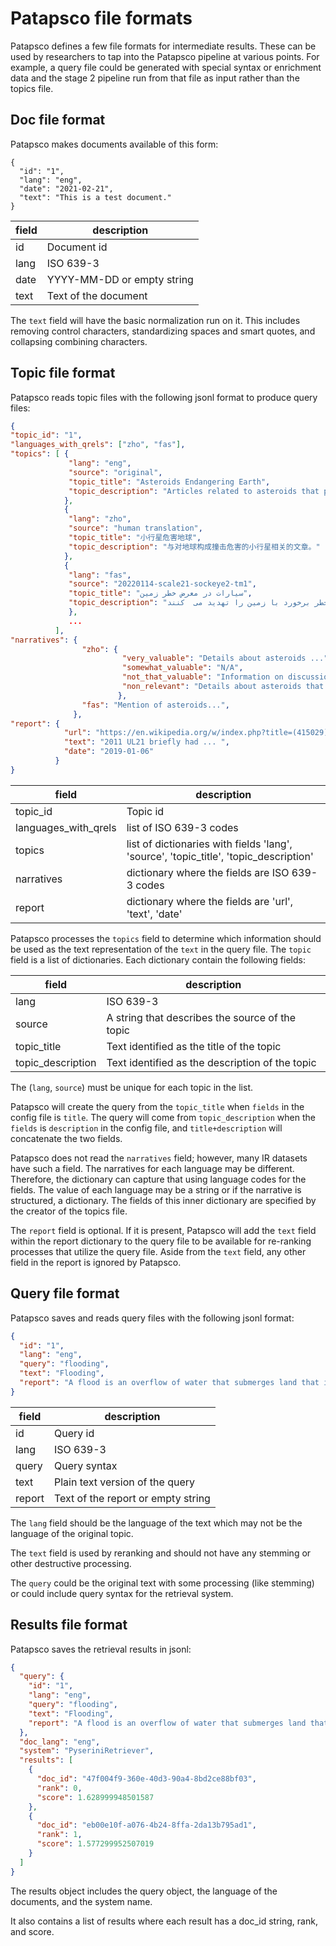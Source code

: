 # Patapsco file formats
Patapsco defines a few file formats for intermediate results.
These can be used by researchers to tap into the Patapsco pipeline at various points.
For example, a query file could be generated with special syntax or enrichment data
and the stage 2 pipeline run from that file as input rather than the topics file.

## Doc file format
Patapsco makes documents available of this form:

```
{
  "id": "1",
  "lang": "eng",
  "date": "2021-02-21",
  "text": "This is a test document."
}
```

| field  | description |
| ------ | ----------- |
| id     | Document id  |
| lang   | ISO 639-3 |
| date   | YYYY-MM-DD or empty string |
| text   | Text of the document |

The `text` field will have the basic normalization run on it.
This includes removing control characters, standardizing spaces and smart quotes, and collapsing combining characters.

## Topic file format
Patapsco reads topic files with the following jsonl format to produce query files:

```json
{
"topic_id": "1", 
"languages_with_qrels": ["zho", "fas"], 
"topics": [ {
             "lang": "eng", 
             "source": "original", 
             "topic_title": "Asteroids Endangering Earth", 
             "topic_description": "Articles related to asteroids that pose danger of impact to Earth."
            }, 
            {
             "lang": "zho", 
             "source": "human translation", 
             "topic_title": "小行星危害地球", 
             "topic_description": "与对地球构成撞击危害的小行星相关的文章。"
            }, 
            {
             "lang": "fas", 
             "source": "20220114-scale21-sockeye2-tm1", 
             "topic_title": "سیارات در معرض خطر زمین", 
             "topic_description": "مقالات مربوط به سیارک ‌ هایی که خطر برخورد با زمین را تهدید می ‌ کنند."
             }, 
             ...
          ], 
"narratives": {
                "zho": {
                         "very_valuable": "Details about asteroids ...", 
                         "somewhat_valuable": "N/A", 
                         "not_that_valuable": "Information on discussions about asteroids ...", 
                         "non_relevant": "Details about asteroids that previously ..."
                        }, 
                "fas": "Mention of asteroids...", 
              }, 
"report": {
            "url": "https://en.wikipedia.org/w/index.php?title=(415029)_2011_UL21&oldid=877055001", 
            "text": "2011 UL21 briefly had ... ", 
            "date": "2019-01-06"
          }
}
```

| field                | description                                                                           |
| -------------------- | ------------------------------------------------------------------------------------- |
| topic_id             | Topic id                                                                              |
| languages_with_qrels | list of ISO 639-3 codes                                                               |
| topics               | list of dictionaries with fields 'lang', 'source', 'topic_title', 'topic_description' |
| narratives           | dictionary where the fields are ISO 639-3 codes                                       |
| report               | dictionary where the fields are 'url', 'text', 'date'                                 |

Patapsco processes the `topics` field to determine which information should be used as the text representation of the 
`text` in the query file. The `topic` field is a list of dictionaries. Each dictionary contain the following fields:

| field             | description                                     |
| ----------------- | ----------------------------------------------- |
| lang              | ISO 639-3                                       |
| source            | A string that describes the source of the topic |
| topic_title       | Text identified as the title of the topic       |
| topic_description | Text identified as the description of the topic |

The (`lang`, `source`) must be unique for each topic in the list.

Patapsco will create the query from the `topic_title` when `fields` in the config file is `title`. The query will come from 
`topic_description` when the `fields` is `description` in the config file, and `title+description` will concatenate the two fields.

Patapsco does not read the `narratives` field; however, many IR datasets have such a field. The narratives for each language 
may be different. Therefore, the dictionary can capture that using language codes for the fields. The value of each language 
may be a string or if the narrative is structured, a dictionary. The fields of this inner dictionary are specified by the creator 
of the topics file.

The `report` field is optional. If it is present, Patapsco will add the `text` field within the report dictionary to the query file to be 
available for re-ranking processes that utilize the query file. Aside from the `text` field, any other field in the report is ignored by Patapsco.

## Query file format
Patapsco saves and reads query files with the following jsonl format:

```json
{
  "id": "1",
  "lang": "eng",
  "query": "flooding",
  "text": "Flooding",
  "report": "A flood is an overflow of water that submerges land that is usually dry."
}
```

| field  | description |
| ------ | ----------- |
| id     | Query id  |
| lang   | ISO 639-3 |
| query  | Query syntax |
| text   | Plain text version of the query |
| report | Text of the report or empty string |

The `lang` field should be the language of the text which may not be the language of the original topic.

The `text` field is used by reranking and should not have any stemming or other destructive processing.

The `query` could be the original text with some processing (like stemming) or could include query syntax for the retrieval system.


## Results file format
Patapsco saves the retrieval results in jsonl:

```json
{
  "query": {
    "id": "1",
    "lang": "eng",
    "query": "flooding",
    "text": "Flooding",
    "report": "A flood is an overflow of water that submerges land that is usually dry."
  },
  "doc_lang": "eng",
  "system": "PyseriniRetriever",
  "results": [
    {
      "doc_id": "47f004f9-360e-40d3-90a4-8bd2ce88bf03",
      "rank": 0,
      "score": 1.628999948501587
    },
    {
      "doc_id": "eb00e10f-a076-4b24-8ffa-2da13b795ad1",
      "rank": 1,
      "score": 1.577299952507019
    }
  ]
}
```

The results object includes the query object, the language of the documents, and the system name.

It also contains a list of results where each result has a doc_id string, rank, and score.
